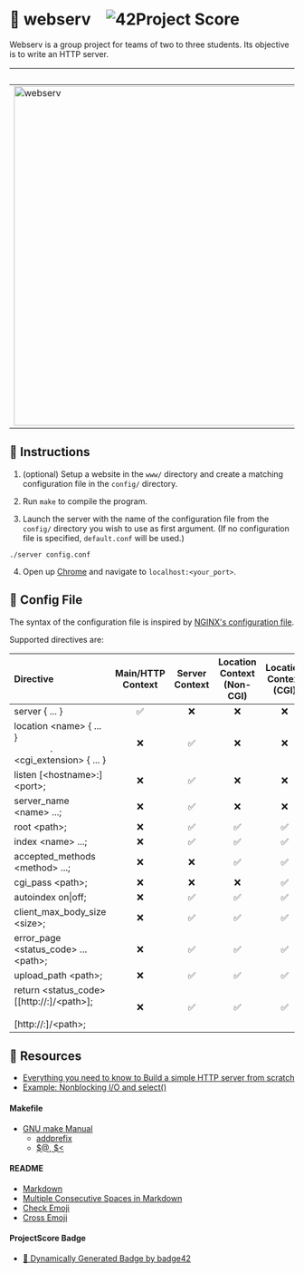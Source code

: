 # :large_orange_diamond: webserv &ensp; ![42Project Score](https://badge42.herokuapp.com/api/project/floogman/webserv)

Webserv is a group project for teams of two to three students. Its objective is to write an HTTP server.

|  | Team Member
|:-|:-----------:
<img width="599" alt="webserv" src="https://user-images.githubusercontent.com/59726559/136934279-cf75db88-a50a-48f0-8a0c-4a5b6e7572c4.png"> | <a href="https://github.com/magalifabri"><sub><img src="https://avatars.githubusercontent.com/u/65071369?v=4" alt="mfabri" width="250"/><br/></sub><sub><b>mfabri</b></sub></a>

## :small_orange_diamond: Instructions

1. (optional) Setup a website in the `www/` directory and create a matching configuration file in the `config/` directory.

1. Run `make` to compile the program.

2. Launch the server with the name of the configuration file from the `config/` directory you wish to use as first argument. (If no configuration file is specified, `default.conf` will be used.)
```
./server config.conf
```

4. Open up [Chrome](https://www.google.com/intl/en/chrome/) and navigate to `localhost:<your_port>`.

## :small_orange_diamond: Config File

The syntax of the configuration file is inspired by [NGINX's configuration file](https://www.nginx.com/resources/wiki/start/topics/examples/full/).

Supported directives are:

Directive | Main/HTTP Context | Server Context | Location Context (Non-CGI) | Location Context (CGI) |
:---------|:-----------------:|:--------------:|:--------------------------:|:----------------------:|
server { ... } | ✅ | ❌ | ❌ | ❌
location \<name\> { ... }<br>&emsp;&emsp;&emsp;&emsp;.\<cgi_extension\> { ... } | ❌ | ✅ | ❌ | ❌
listen [\<hostname\>:]\<port\>; | ❌ | ✅ | ❌ | ❌
server_name \<name\> ...; | ❌ | ✅ | ❌ | ❌
root \<path\>; | ❌ | ✅ | ✅ | ✅
index \<name\> ...; | ❌ | ✅ | ✅ | ✅
accepted_methods \<method\> ...; | ❌ | ❌ | ✅ | ✅
cgi_pass \<path\>; | ❌ | ❌ | ❌ | ✅
autoindex on\|off; | ❌ | ✅ | ✅ | ✅
client_max_body_size \<size\>; | ❌ | ✅ | ✅ | ✅
error_page \<status_code\> ... \<path\>; | ❌ | ✅ | ✅ | ✅
upload_path \<path\>; | ❌ | ✅ | ✅ | ✅
return \<status_code\> [[http://<hostname>:<port>]/\<path\>];<br>&emsp;&emsp;&emsp;[http://<hostname>:<port>]/\<path\>; | ❌ | ✅ | ✅ | ✅

## :small_orange_diamond: Resources
- [Everything you need to know to Build a simple HTTP server from scratch](https://medium.com/from-the-scratch/http-server-what-do-you-need-to-know-to-build-a-simple-http-server-from-scratch-d1ef8945e4fa)
- [Example: Nonblocking I/O and select()](https://www.ibm.com/docs/en/i/7.1?topic=designs-example-nonblocking-io-select)
#### Makefile
- [GNU make Manual](https://www.gnu.org/software/make/manual/make.html)
    - [addprefix](https://www.gnu.org/software/make/manual/make.html#File-Name-Functions)
    - [$@, $<](https://www.gnu.org/software/make/manual/html_node/Automatic-Variables.html#Automatic-Variables)
#### README
- [Markdown](https://docs.github.com/en/github/writing-on-github/getting-started-with-writing-and-formatting-on-github/basic-writing-and-formatting-syntax)
- [Multiple Consecutive Spaces in Markdown](https://steemit.com/markdown/@jamesanto/how-to-add-multiple-spaces-between-texts-in-markdown)
- [Check Emoji](https://emojipedia.org/check-mark-button/)
- [Cross Emoji](https://emojipedia.org/cross-mark/)
#### ProjectScore Badge
- [🚀 Dynamically Generated Badge by badge42](https://github.com/JaeSeoKim/badge42)
